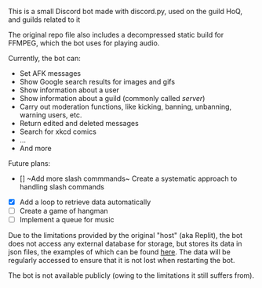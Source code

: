 This is a small Discord bot made with discord.py, used on the guild HoQ, and guilds related to it

The original repo file also includes a decompressed static build for FFMPEG, which the bot uses for playing audio.

Currently, the bot can:
* Set AFK messages
* Show Google search results for images and gifs
* Show information about a user
* Show information about a guild (commonly called *server*)
* Carry out moderation functions, like kicking, banning, unbanning, warning users, etc.
* Return edited and deleted messages
* Search for xkcd comics
* ...
* And more

Future plans:
- [] ~Add more slash commmands~ Create a systematic approach to handling slash commands
- [X] Add a loop to retrieve data automatically
- [ ] Create a game of hangman
- [ ] Implement a queue for music

Due to the limitations provided by the original "host" (aka Replit), the bot does not access any external database for storage, but stores its data in json files, the examples of which can be found [here](https://github.com/baron-ghost-i/HoQ-Bot/tree/master/data). The data will be regularly accessed to ensure that it is not lost when restarting the bot.

The bot is not available publicly (owing to the limitations it still suffers from).
